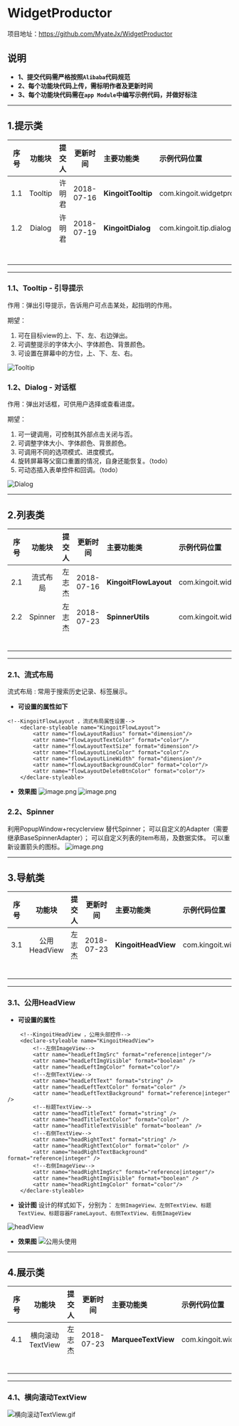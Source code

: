 # WidgetProductor
项目地址：https://github.com/MyateJx/WidgetProductor

## 说明
- **1、提交代码需严格按照`Alibaba`代码规范**
- **2、每个功能块代码上传，需标明作者及更新时间**
- **3、每个功能块代码需在`app Module`中编写示例代码，并做好标注**

-------------
## 1.提示类

| 序号   | 功能块     | 提交人  | 更新时间       | 主要功能类  | 示例代码位置       |
| :---: | :------: | :---: | :---------: | :--- | :----------- |
|   1.1  | Tooltip | 许明君 | 2018-07-16 | **KingoitTooltip** | com.kingoit.widgetproductor.tip.TooltipActivity |
|  1.2   | Dialog |  许明君 | 2018-07-19 | **KingoitDialog** |  com.kingoit.tip.dialog.KingoitDialog |
|      |         |      |            |      |              |
|      |         |      |            |      |              |
|      |         |      |            |      |              |
|      |         |      |            |      |              |
|      |         |      |            |      |              |
|      |         |      |            |      |              |
|      |         |      |            |      |              |

---------------------------
### 1.1、Tooltip - 引导提示
作用：弹出引导提示，告诉用户可点击某处，起指明的作用。

期望：

1. 可在目标view的上、下、左、右边弹出。
2. 可调整提示的字体大小、字体颜色、背景颜色。
3. 可设置在屏幕中的方位，上、下、左、右。

![Tooltip ](https://upload-images.jianshu.io/upload_images/57036-addbdd5ad22563cb.png?imageMogr2/auto-orient/strip%7CimageView2/2/w/1240)

### 1.2、Dialog - 对话框
作用：弹出对话框，可供用户选择或查看进度。

期望：

1. 可一键调用，可控制其外部点击关闭与否。
2. 可调整字体大小、字体颜色、背景颜色。
3. 可调用不同的选项模式、进度模式。
4. 旋转屏幕等父窗口重置的情况，自身还能恢复。（todo）
5. 可动态插入表单控件和回调。（todo）

![Dialog ](https://upload-images.jianshu.io/upload_images/57036-f89f1aa96f313a03.png?imageMogr2/auto-orient/strip%7CimageView2/2/w/1240)

-------------------

## 2.列表类

|  序号 |  功能块  | 提交人| 更新时间    | 主要功能类   | 示例代码位置   |
| :---: | :------: | :---: | :---------: | :--- | :----------- |
|   2.1  |  流式布局 | 左志杰| 2018-07-16 | **KingoitFlowLayout** |com.kingoit.widgetproductor.list.FlowLayoutActivity |
|   2.2  | Spinner |左志杰| 2018-07-23 | **SpinnerUtils**|com.kingoit.widgetproductor.list.SpinnerActivity |
|      |         |      |            |      |              |
|      |         |      |            |      |              |
|      |         |      |            |      |              |
|      |         |      |            |      |              |
|      |         |      |            |      |              |
|      |         |      |            |      |              |
----------------

### 2.1、流式布局
流式布局  : 常用于搜索历史记录、标签展示。
- **可设置的属性如下**
```
<!--KingoitFlowLayout ，流式布局属性设置-->
    <declare-styleable name="KingoitFlowLayout">
        <attr name="flowLayoutRadius" format="dimension"/>
        <attr name="flowLayoutTextColor" format="color"/>
        <attr name="flowLayoutTextSize" format="dimension"/>
        <attr name="flowLayoutLineColor" format="color"/>
        <attr name="flowLayoutLineWidth" format="dimension"/>
        <attr name="flowLayoutBackgroundColor" format="color"/>
        <attr name="flowLayoutDeleteBtnColor" format="color"/>
    </declare-styleable>
```

- **效果图**
![image.png](https://upload-images.jianshu.io/upload_images/5332977-2d8bc019ee274025.png?imageMogr2/auto-orient/strip%7CimageView2/2/w/1240)
![image.png](https://upload-images.jianshu.io/upload_images/5332977-a4937a296fc80fee.png?imageMogr2/auto-orient/strip%7CimageView2/2/w/1240)

### 2.2、Spinner
利用PopupWindow+recyclerview 替代Spinner；
可以自定义的Adapter（需要继承BaseSpinnerAdapter）；
可以自定义列表的item布局，及数据实体。
可以重新设置箭头的图标。
![image.png](https://upload-images.jianshu.io/upload_images/5332977-cbca4a94a45be475.png?imageMogr2/auto-orient/strip%7CimageView2/2/w/1240)

------------------------
## 3.导航类

|  序号 |  功能块  | 提交人| 更新时间    | 主要功能类   | 示例代码位置   |
| :---: | :------: | :---: | :---------: | :--- | :----------- |
|   3.1  |  公用HeadView | 左志杰| 2018-07-23 | **KingoitHeadView** |com.kingoit.widgetproductor.navigation.HeadViewActivity|
|      |         |      |            |      |              |
|      |         |      |            |      |              |
|      |         |      |            |      |              |
|      |         |      |            |      |              |
|      |         |      |            |      |              |
|      |         |      |            |      |              |
----------------

### 3.1、公用HeadView
- **可设置的属性**
```
    <!--KingoitHeadView ，公用头部控件-->
    <declare-styleable name="KingoitHeadView">
        <!--左侧ImageView-->
        <attr name="headLeftImgSrc" format="reference|integer"/>
        <attr name="headLeftImgVisible" format="boolean" />
        <attr name="headLeftImgColor" format="color"/>
        <!--左侧TextView-->
        <attr name="headLeftText" format="string" />
        <attr name="headLeftTextColor" format="color" />
        <attr name="headLeftTextBackground" format="reference|integer" />
        <!--标题TextView-->
        <attr name="headTitleText" format="string" />
        <attr name="headTitleTextColor" format="color" />
        <attr name="headTitleTextVisible" format="boolean" />
        <!--右侧TextView-->
        <attr name="headRightText" format="string" />
        <attr name="headRightTextColor" format="color" />
        <attr name="headRightTextBackground" format="reference|integer" />
        <!--右侧ImageView-->
        <attr name="headRightImgSrc" format="reference|integer"/>
        <attr name="headRightImgVisible" format="boolean" />
        <attr name="headRightImgColor" format="color"/>
    </declare-styleable>
```
- **设计图**
设计的样式如下，分别为：
`左侧ImageView、左侧TextView、标题TextView、标题容器FrameLayout、右侧TextView、右侧ImageView`

![headView](https://upload-images.jianshu.io/upload_images/5332977-5d84dbcd705e18ac.png?imageMogr2/auto-orient/strip%7CimageView2/2/w/1240)

- **效果图**
![公用头使用](https://upload-images.jianshu.io/upload_images/5332977-30f1fab20258569a.png?imageMogr2/auto-orient/strip%7CimageView2/2/w/1240)

------------------------
## 4.展示类

|  序号 |  功能块  | 提交人| 更新时间    | 主要功能类   | 示例代码位置   |
| :---: | :------: | :---: | :---------: | :--- | :----------- |
|   4.1  |  横向滚动TextView | 左志杰| 2018-07-23 | **MarqueeTextView** |com.kingoit.widgetproductor.show.MarqueeTextActivity|
|      |         |      |            |      |              |
|      |         |      |            |      |              |
|      |         |      |            |      |              |
|      |         |      |            |      |              |
|      |         |      |            |      |              |
|      |         |      |            |      |              |
----------------

### 4.1、横向滚动TextView
![横向滚动TextView.gif](https://upload-images.jianshu.io/upload_images/5332977-a9e8714d5752d963.gif?imageMogr2/auto-orient/strip)

